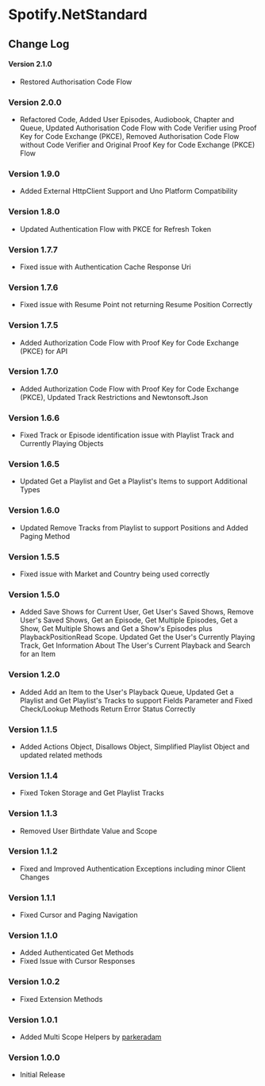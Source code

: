 # Spotify.NetStandard

## Change Log

#### Version 2.1.0

- Restored Authorisation Code Flow

### Version 2.0.0

- Refactored Code, Added User Episodes, Audiobook, Chapter and Queue, Updated Authorisation Code Flow with Code Verifier using Proof Key for Code Exchange (PKCE), Removed Authorisation Code Flow without Code Verifier and Original Proof Key for Code Exchange (PKCE) Flow

### Version 1.9.0

- Added External HttpClient Support and Uno Platform Compatibility

### Version 1.8.0

- Updated Authentication Flow with PKCE for Refresh Token

### Version 1.7.7

- Fixed issue with Authentication Cache Response Uri

### Version 1.7.6

- Fixed issue with Resume Point not returning Resume Position Correctly

### Version 1.7.5

- Added Authorization Code Flow with Proof Key for Code Exchange (PKCE) for API

### Version 1.7.0

- Added Authorization Code Flow with Proof Key for Code Exchange (PKCE), Updated Track Restrictions and Newtonsoft.Json

### Version 1.6.6

- Fixed Track or Episode identification issue with Playlist Track and Currently Playing Objects

### Version 1.6.5

- Updated Get a Playlist and Get a Playlist's Items to support Additional Types

### Version 1.6.0

- Updated Remove Tracks from Playlist to support Positions and Added Paging Method

### Version 1.5.5

- Fixed issue with Market and Country being used correctly

### Version 1.5.0

- Added Save Shows for Current User, Get User's Saved Shows, Remove User's Saved Shows, Get an Episode, Get Multiple Episodes, Get a Show, Get Multiple Shows and Get a Show's Episodes plus PlaybackPositionRead Scope. Updated Get the User's Currently Playing Track, Get Information About The User's Current Playback and Search for an Item

### Version 1.2.0

- Added Add an Item to the User's Playback Queue, Updated Get a Playlist and Get Playlist's Tracks to support Fields Parameter and Fixed Check/Lookup Methods Return Error Status Correctly

### Version 1.1.5

- Added Actions Object, Disallows Object, Simplified Playlist Object and updated related methods

### Version 1.1.4

- Fixed Token Storage and Get Playlist Tracks

### Version 1.1.3

- Removed User Birthdate Value and Scope

### Version 1.1.2

- Fixed and Improved Authentication Exceptions including minor Client Changes

### Version 1.1.1

- Fixed Cursor and Paging Navigation

### Version 1.1.0

- Added Authenticated Get Methods
- Fixed Issue with Cursor Responses

### Version 1.0.2

- Fixed Extension Methods

### Version 1.0.1

- Added Multi Scope Helpers by [parkeradam](https://github.com/parkeradam)

### Version 1.0.0

- Initial Release